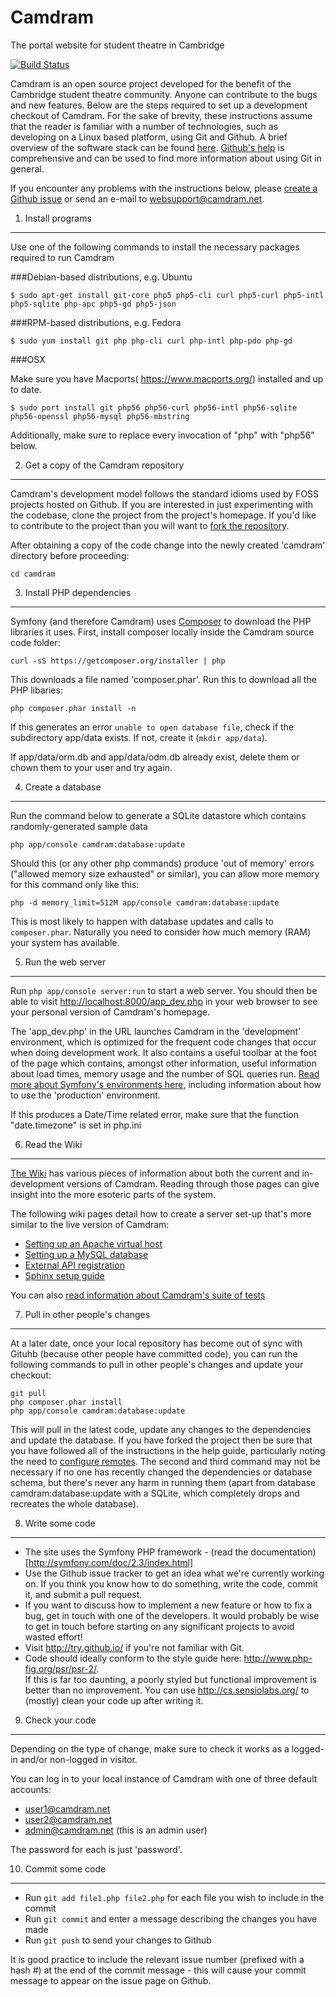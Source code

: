 Camdram
========================

The portal website for student theatre in Cambridge

[![Build Status](https://travis-ci.org/camdram/camdram.png?branch=master)](https://travis-ci.org/camdram/camdram)

Camdram is an open source project developed for the benefit of the Cambridge student theatre community. Anyone can contribute to the bugs and new features. Below are the steps required to set up a development checkout of Camdram. For the sake of brevity, these instructions assume that the reader is familiar with a number of technologies, such as developing on a Linux based platform, using Git and Github. A brief overview of the software stack can be found [here](https://github.com/camdram/camdram/wiki/Software-Stack). [Github's help](http://help.github.com) is comprehensive and can be used to find more information about using Git in general. 

If you encounter any problems with the instructions below, please [create a Github issue]( https://github.com/camdram/camdram/issues/new) or send an e-mail to websupport@camdram.net. 

1) Install programs
--------------------

Use one of the following commands to install the necessary packages required to run Camdram

###Debian-based distributions, e.g. Ubuntu

    $ sudo apt-get install git-core php5 php5-cli curl php5-curl php5-intl php5-sqlite php-apc php5-gd php5-json

###RPM-based distributions, e.g. Fedora

    $ sudo yum install git php php-cli curl php-intl php-pdo php-gd

###OSX
    
Make sure you have Macports( https://www.macports.org/) installed and up to date.

    $ sudo port install git php56 php56-curl php56-intl php56-sqlite php56-openssl php56-mysql php56-mbstring

Additionally, make sure to replace every invocation of "php" with "php56" below.

2) Get a copy of the Camdram repository
----------------------------------------------

Camdram's development model follows the standard idioms used by FOSS projects hosted on Github. If you are interested in just experimenting with the codebase, clone the project from the project's homepage. If you'd like to contribute to the project than you will want to [fork the repository](https://help.github.com/articles/fork-a-repo).

After obtaining a copy of the code change into the newly created 'camdram' directory before proceeding:

    cd camdram

3) Install PHP dependencies
-------------------------------

Symfony (and therefore Camdram) uses [Composer](https://getcomposer.org/) to download the PHP libraries it uses. First, install composer locally inside the Camdram source code folder:

    curl -sS https://getcomposer.org/installer | php

This downloads a file named 'composer.phar'. Run this to download all the PHP libaries:

    php composer.phar install -n
    
If this generates an error `unable to open database file`, check if the subdirectory app/data exists.  If not, create it (`mkdir app/data`).  

If app/data/orm.db and app/data/odm.db already exist, delete them or chown them to your user and try again.

4) Create a database
---------------------------

Run the command below to generate a SQLite datastore which contains randomly-generated sample data

    php app/console camdram:database:update
    
Should this (or any other php commands) produce 'out of memory' errors ("allowed memory size exhausted" or similar), you can allow more memory for this command only like this:

    php -d memory_limit=512M app/console camdram:database:update

This is most likely to happen with database updates and calls to `composer.phar`.  Naturally you need to consider how much memory (RAM) your system has available.

5) Run the web server
---------------------------

Run `php app/console server:run` to start a web server. You should then be able to visit [http://localhost:8000/app_dev.php](http://localhost:8000/app_dev.php) in your web browser to see your personal version of Camdram's homepage.

The 'app_dev.php' in the URL launches Camdram in the 'development' environment, which is optimized for the frequent code changes that occur when doing development work. It also contains a useful toolbar at the foot of the page which contains, amongst other information, useful information about load times, memory usage and the number of SQL queries run. [Read more about Symfony's environments here](https://github.com/camdram/camdram/wiki/The-Symfony-environments), including information about how to use the 'production' environment.

If this produces a Date/Time related error, make sure that the function "date.timezone" is set in php.ini

6) Read the Wiki
----------------

[The Wiki][1] has various pieces of information about both the current and in-development 
versions of Camdram. Reading through those pages can give insight into the more esoteric
parts of the system.

The following wiki pages detail how to create a server set-up that's more similar to the live version of Camdram:

 * [Setting up an Apache virtual host](https://github.com/camdram/camdram/wiki/Setting-up-an-Apache-virtual-host)
 * [Setting up a MySQL database](https://github.com/camdram/camdram/wiki/Setting-up-a-MySQL-database)
 * [External API registration](https://github.com/camdram/camdram/wiki/API-registration)
 * [Sphinx setup guide](https://github.com/camdram/camdram/wiki/Sphinx%20setup%20guide)

You can also [read information about Camdram's suite of tests](https://github.com/camdram/camdram/wiki/Running-and-creating-tests)

7) Pull in other people's changes
-------------------------------------

At a later date, once your local repository has become out of sync with Gituhb (because other people have committed code), you can run the following commands to pull in other people's changes and update your checkout:

    git pull
    php composer.phar install
    php app/console camdram:database:update

This will pull in the latest code, update any changes to the dependencies and update the database. If you have forked the project then be sure that you have followed all of the instructions in the help guide, particularly noting the need to [configure remotes](https://getcomposer.org/). The second and third command may not be necessary if no one has recently changed the dependencies or database schema, but there's never any harm in running them (apart from database camdram:database:update with a SQLite, which completely drops and recreates the whole database).


8) Write some code
--------------------

 * The site uses the Symfony PHP framework - (read the documentation)[http://symfony.com/doc/2.3/index.html]
 * Use the Github issue tracker to get an idea what we're currently working on.
   If you think you know how to do something, write the code, commit it, and 
   submit a pull request.
 * If you want to discuss how to implement a new feature or how to fix a bug, 
   get in touch with one of the developers. It would probably be wise to get in
   touch before starting on any significant projects to avoid wasted effort!
 * Visit http://try.github.io/ if you're not familiar with Git.
 * Code should ideally conform to the style guide here: http://www.php-fig.org/psr/psr-2/.  
   If this is far too daunting, a poorly styled but functional improvement is better than no improvement.
   You can use http://cs.sensiolabs.org/ to (mostly) clean your code up after writing it.

9) Check your code 
--------------------

Depending on the type of change, make sure to check it works as a logged-in and/or non-logged in visitor.

You can log in to your local instance of Camdram with one of three default accounts:
 * user1@camdram.net
 * user2@camdram.net
 * admin@camdram.net (this is an admin user)

The password for each is just 'password'.  

10) Commit some code
----------------------

 * Run `git add file1.php file2.php` for each file you wish to include in the commit
 * Run `git commit` and enter a message describing the changes you have made
 * Run `git push` to send your changes to Github

It is good practice to include the relevant issue number (prefixed with a hash #) at the end of the commit message - this will cause your commit message to appear on the issue page on Github.

[1]: http://github.com/camdram/camdram/wiki
